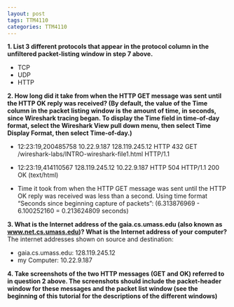 ```yaml
---
layout: post
tags: TTM4110
categories: TTM4110
---
```


**1. List 3 different protocols that appear in the protocol column in the unfiltered packet-listing window in step 7 above.** 
- TCP
- UDP
- HTTP

**2. How long did it take from when the HTTP GET message was sent until the HTTP OK reply was received? (By default, the value of the Time column in the packet listing window is the amount of time, in seconds, since Wireshark tracing began. To display the Time field in time-of-day format, select the Wireshark View pull down menu, then select Time Display Format, then select Time-of-day.)** 
- 12:23:19,200485758	10.22.9.187	128.119.245.12	HTTP	432	GET /wireshark-labs/INTRO-wireshark-file1.html HTTP/1.1 
- 12:23:19,414110567	128.119.245.12	10.22.9.187	HTTP	504	HTTP/1.1 200 OK  (text/html)

- Time it took from when the HTTP GET message was sent until the HTTP OK reply was received was less than a second. Using time format “Seconds since beginning capture of packets”: (6.313876969 - 6.100252160 = 0.213624809 seconds)

**3. What is the Internet address of the gaia.cs.umass.edu (also known as www.net.cs.umass.edu)? What is the Internet address of your computer?** 
The internet addresses shown on source and destination:
- gaia.cs.umass.edu: 128.119.245.12
- my Computer: 10.22.9.187

**4. Take screenshots of the two HTTP messages (GET and OK) referred to in question 2 above. The screenshots should include the packet-header window for these messages and the packet list window (see the beginning of this tutorial for the descriptions of the different windows)**


